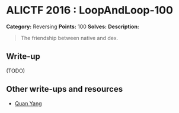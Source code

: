 # ALICTF 2016 : LoopAndLoop-100

**Category:** Reversing
**Points:** 100
**Solves:**
**Description:**

> The friendship between native and dex.


## Write-up

(TODO)

## Other write-ups and resources

* [Quan Yang](https://quanyang.github.io/alictf-2016-loopandloop-reversing-100/)

